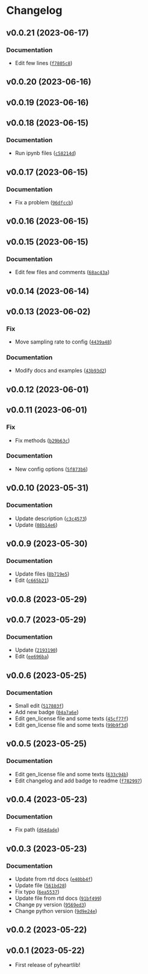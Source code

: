 # Changelog

<!--next-version-placeholder-->

## v0.0.21 (2023-06-17)

### Documentation

* Edit few lines ([`f7805c8`](https://github.com/devnums/pyheartlib/commit/f7805c849a50270d5cc44e795b56ae8540cea4b9))

## v0.0.20 (2023-06-16)



## v0.0.19 (2023-06-16)



## v0.0.18 (2023-06-15)

### Documentation

* Run ipynb files ([`c58214d`](https://github.com/devnums/pyheartlib/commit/c58214dc0ec8d730157aae01e1572316bfabf302))

## v0.0.17 (2023-06-15)

### Documentation

* Fix a problem ([`96dfccb`](https://github.com/devnums/pyheartlib/commit/96dfccbd6b228876af9578573a53595737aef52f))

## v0.0.16 (2023-06-15)



## v0.0.15 (2023-06-15)

### Documentation

* Edit few files and comments ([`68ac43a`](https://github.com/devnums/pyheartlib/commit/68ac43aa8db0be8e8dc61423f61883e8ffdcceb5))

## v0.0.14 (2023-06-14)



## v0.0.13 (2023-06-02)

### Fix

* Move sampling rate to config ([`4439a48`](https://github.com/devnums/pyheartlib/commit/4439a48583ad86dca015f9b1bd9bd9f083570c24))

### Documentation

* Modify docs and examples ([`43b93d2`](https://github.com/devnums/pyheartlib/commit/43b93d28d4d2626780c041ab4933aa6a82d67bc5))

## v0.0.12 (2023-06-01)


## v0.0.11 (2023-06-01)
### Fix

* Fix methods ([`b29b63c`](https://github.com/devnums/pyheartlib/commit/b29b63c638bdd8a8160e9a51475aab731f8a15c8))

### Documentation

* New config options ([`5f873b6`](https://github.com/devnums/pyheartlib/commit/5f873b61fab2594b452c76750514b82cc50e06e4))

## v0.0.10 (2023-05-31)
### Documentation

* Update description ([`c3c4573`](https://github.com/devnums/pyheartlib/commit/c3c4573be6c674eb9f4ea809490bb00dbf7164bb))
* Update ([`08b14e6`](https://github.com/devnums/pyheartlib/commit/08b14e6f55ebc4bb9d6f23335e6b31d5e89af057))

## v0.0.9 (2023-05-30)
### Documentation

* Update files ([`8b719e5`](https://github.com/devnums/pyheartlib/commit/8b719e5ed07a167ddd60c47d1ffb2a6a66327a16))
* Edit ([`c665b21`](https://github.com/devnums/pyheartlib/commit/c665b21c74188fc67ddd69bae02cee9b7988fa33))

## v0.0.8 (2023-05-29)


## v0.0.7 (2023-05-29)
### Documentation

* Update ([`2193190`](https://github.com/devnums/pyheartlib/commit/2193190fa07651d32f06c6a37a8d10db7b4f9543))
* Edit ([`ee696ba`](https://github.com/devnums/pyheartlib/commit/ee696ba7a61b979c7be872a48c6268d05fbaf282))

## v0.0.6 (2023-05-25)
### Documentation
* Small edit ([`517803f`](https://github.com/devnums/pyheartlib/commit/517803fab03e851fe2a59e338d95ec8461c44ed3))
* Add new badge ([`04a7a6e`](https://github.com/devnums/pyheartlib/commit/04a7a6e094ac78ea7b4199c17b4b8b86c284d102))
* Edit gen_license file and some texts ([`45cf77f`](https://github.com/devnums/pyheartlib/commit/45cf77f6c049686ffe2b417c0cd37584c39ccd42))
* Edit gen_license file and some texts ([`99b9f3d`](https://github.com/devnums/pyheartlib/commit/99b9f3da758afdd78bdc446626c1c1231b2abaf3))

## v0.0.5 (2023-05-25)
### Documentation
* Edit gen_license file and some texts ([`633c94b`](https://github.com/devnums/pyheartlib/commit/633c94b479c6a0e7a2fa448c8983628d6af2e921))
* Edit changelog and add badge to readme ([`f782997`](https://github.com/devnums/pyheartlib/commit/f7829979099d8e590fefd541629d4e73c86ddf03))

## v0.0.4 (2023-05-23)
### Documentation
* Fix path ([`d64dade`](https://github.com/devnums/pyheartlib/commit/d64dade9625586ea87a7e66cafe62215ce787a6e))

## v0.0.3 (2023-05-23)
### Documentation
* Update from rtd docs ([`e40bb4f`](https://github.com/devnums/pyheartlib/commit/e40bb4ff9dd3665b7e55efee122d53f85f4c431d))
* Update file ([`561bd28`](https://github.com/devnums/pyheartlib/commit/561bd287ee81e5c180439c6308e4c6cee5dd6c89))
* Fix typo ([`6ea5537`](https://github.com/devnums/pyheartlib/commit/6ea55377633c7b666207e3c72885a78ba591c863))
* Update file from rtd docs ([`91bf499`](https://github.com/devnums/pyheartlib/commit/91bf499d45ad693b8b7c3ed8b274a01bcb283774))
* Change py version ([`9569ed3`](https://github.com/devnums/pyheartlib/commit/9569ed3437f565ded0f16bb0dfe5bb350ae6f521))
* Change python version ([`9d9e24e`](https://github.com/devnums/pyheartlib/commit/9d9e24e3a9d9c4d66a0e981ea1086b04e70b39bc))

## v0.0.2 (2023-05-22)


## v0.0.1 (2023-05-22)

- First release of pyheartlib!